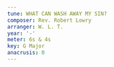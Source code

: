 ```yaml
---
tune: WHAT CAN WASH AWAY MY SIN?
composer: Rev. Robert Lowry
arranger: W. L. T.
year: '-'
meter: 6s & 4s
key: G Major
anacrusis: 0
---
```

